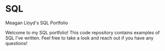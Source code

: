# SQL
Meagan Lloyd's SQL Portfolio

Welcome to my SQL portfolio! This code repository contains examples of SQL I've written. Feel free to take a look and reach out if you have any questions!
